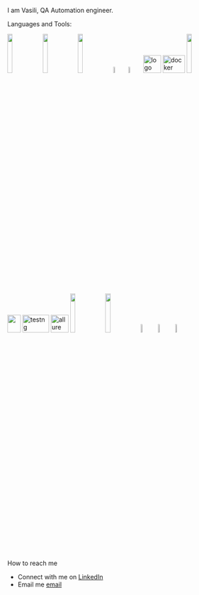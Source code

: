 I am Vasili, QA Automation engineer.

Languages and Tools:

<p>
    <img width="15%" src="https://www.vectorlogo.zone/logos/java/java-ar21.svg" />
    <img width="15%" src="https://www.vectorlogo.zone/logos/git-scm/git-scm-ar21.svg" />
    <img width="15%" src="https://www.vectorlogo.zone/logos/github/github-ar21.svg" />
    <img width="6%" src="https://upload.wikimedia.org/wikipedia/commons/thumb/d/d5/Selenium_Logo.png/220px-Selenium_Logo.png"/>
    <img width="6%" src="https://sdcast.ksdaemon.ru/wp-content/uploads/2017/03/selenide-logo-big.png" alt="selenide" />
    <img src="https://aerokube.com/img/aerokube_logo.svg" alt="logo"  width="40" height="40" />
    <img src="https://www.underworldcode.org/content/images/size/w600/2020/08/Moby-logo-1.png" alt="docker" width="50" height="40"/>
    <img width="15%" src="https://www.vectorlogo.zone/logos/jenkins/jenkins-ar21.svg" />
    <img src="https://www.vectorlogo.zone/logos/apache_maven/apache_maven-icon.svg"  width="30" height="40" />
    <img src="https://automated-testing.info/uploads/default/original/2X/4/49950f4112bb39e094016e7d7be7c84aec415f24.png" alt="testng" width="60" height="40"/>
    <img src="https://avatars2.githubusercontent.com/u/5879127?s=280&v=4" alt="allure" width="40" height="40"/>
    <img width="15%" src="https://www.vectorlogo.zone/logos/getpostman/getpostman-ar21.svg" />
    <img width="15%" src="https://www.vectorlogo.zone/logos/mysql/mysql-ar21.svg" />
    <img width="7%" src="https://uxwing.com/wp-content/themes/uxwing/download/brands-and-social-media/android-studio-icon.png" />
    <img width="7%" src="https://seeklogo.com/images/A/appium-logo-7A2DD5B4E3-seeklogo.com.png" />
    <img width="7%" src="https://appium.github.io/appium-inspector/latest/assets/images/icon.png" />
</p>


How to reach me

- Connect with me on [LinkedIn](https://www.linkedin.com/in/akavity/)
- Email me [email](mailto:basilakavity@gmail.com)
